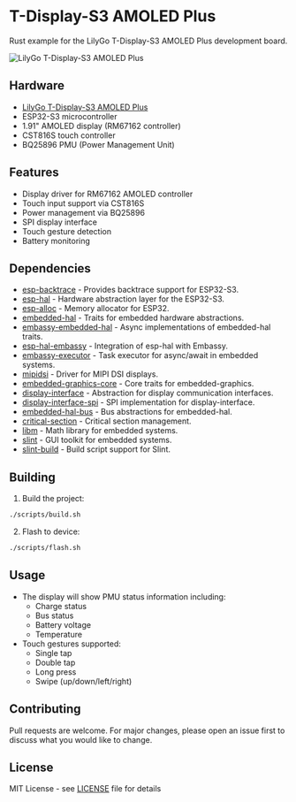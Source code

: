 # T-Display-S3 AMOLED Plus

Rust example for the LilyGo T-Display-S3 AMOLED Plus development board.


![LilyGo T-Display-S3 AMOLED Plus](https://lilygo.cc/cdn/shop/files/LILYGO-NEW-BOARDS.png)

## Hardware

- [LilyGo T-Display-S3 AMOLED Plus](https://lilygo.cc/products/t-display-s3-amoled-plus)
- ESP32-S3 microcontroller
- 1.91" AMOLED display (RM67162 controller)
- CST816S touch controller
- BQ25896 PMU (Power Management Unit)

## Features

- Display driver for RM67162 AMOLED controller
- Touch input support via CST816S
- Power management via BQ25896
- SPI display interface
- Touch gesture detection
- Battery monitoring

## Dependencies

- [esp-backtrace](https://crates.io/crates/esp-backtrace) - Provides backtrace support for ESP32-S3.
- [esp-hal](https://crates.io/crates/esp-hal) - Hardware abstraction layer for the ESP32-S3.
- [esp-alloc](https://crates.io/crates/esp-alloc) - Memory allocator for ESP32.
- [embedded-hal](https://crates.io/crates/embedded-hal) - Traits for embedded hardware abstractions.
- [embassy-embedded-hal](https://crates.io/crates/embassy-embedded-hal) - Async implementations of embedded-hal traits.
- [esp-hal-embassy](https://crates.io/crates/esp-hal-embassy) - Integration of esp-hal with Embassy.
- [embassy-executor](https://crates.io/crates/embassy-executor) - Task executor for async/await in embedded systems.
- [mipidsi](https://crates.io/crates/mipidsi) - Driver for MIPI DSI displays.
- [embedded-graphics-core](https://crates.io/crates/embedded-graphics-core) - Core traits for embedded-graphics.
- [display-interface](https://crates.io/crates/display-interface) - Abstraction for display communication interfaces.
- [display-interface-spi](https://crates.io/crates/display-interface-spi) - SPI implementation for display-interface.
- [embedded-hal-bus](https://crates.io/crates/embedded-hal-bus) - Bus abstractions for embedded-hal.
- [critical-section](https://crates.io/crates/critical-section) - Critical section management.
- [libm](https://crates.io/crates/libm) - Math library for embedded systems.
- [slint](https://crates.io/crates/slint) - GUI toolkit for embedded systems.
- [slint-build](https://crates.io/crates/slint-build) - Build script support for Slint.

## Building

1. Build the project:
```bash
./scripts/build.sh
```

2. Flash to device:
```bash
./scripts/flash.sh
```

## Usage

- The display will show PMU status information including:
  - Charge status
  - Bus status  
  - Battery voltage
  - Temperature
- Touch gestures supported:
  - Single tap
  - Double tap
  - Long press
  - Swipe (up/down/left/right)

## Contributing

Pull requests are welcome. For major changes, please open an issue first to discuss what you would like to change.

## License

MIT License - see [LICENSE](./LICENSE) file for details
